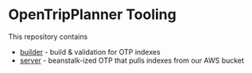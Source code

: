 # OpenTripPlanner Tooling

This repository contains 

- [builder](builder/README.md) - build & validation for OTP indexes
- [server](server/README.md) - beanstalk-ized OTP that pulls indexes from our AWS bucket